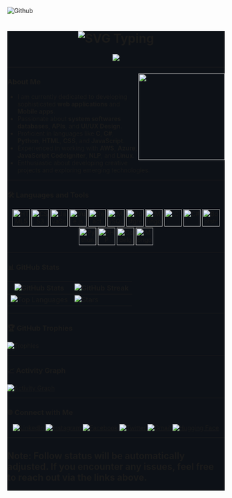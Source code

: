 ![Github](https://i.pinimg.com/736x/81/29/92/812992f44a2cd6e6787b8b61209abf48.jpg)
<div style="background-color: #0d1117;">


<h1 align="center">
  <picture>
    <source media="(prefers-color-scheme: light)" srcset="https://readme-typing-svg.demolab.com?font=Space+Mono&center=true&vCenter=true&size=40&duration=4000&pause=9&color=58a6ff&random=false&width=650&height=55&lines=Hello+There+!;I'm+Godfrey+Matagaro;It's+Nice+To+Meet+You+!">
    <source media="(prefers-color-scheme: dark)" srcset="https://readme-typing-svg.demolab.com?font=Space+Mono&center=true&vCenter=true&size=40&duration=4000&pause=9&color=E6EDF3&random=false&width=650&height=55&lines=Hello+There+!;I'm+Godfrey+Matagaro;It's+Nice+To+Meet+You+!">
    <img alt="SVG Typing" src="https://readme-typing-svg.demolab.com?font=Space+Mono&center=true&vCenter=true&size=40&duration=4000&pause=9&color=36BCF7FF&random=false&width=650&height=55&lines=Hey+There+!;I'm+Godfrey+Matagaro;It's+Nice+To+Meet+You+!">
  </picture>
</h1>

<p align="center">
  <img src="https://github-widgetbox.vercel.app/api/profile?username=godyracks&data=followers,repositories,stars,commits&theme=radical&title_color=red">
</p>

---

<img align="right" height="200" src="https://i.pinimg.com/736x/68/05/df/6805df5c7dce83a617d8a3f6f9a7fd1d.jpg" />

### About Me

- I am currently dedicated to developing sophisticated **web applications** and **Mobile apps**.
- Passionate about **system softwares** **databases**, **APIs**, and **UI/UX Design**.
- Proficient in languages like **C**, **C#**, **Python**, **HTML**, **CSS**, and **JavaScript**.
- Experienced in working with **AWS**, **Azure**, **JavaScript** **CodeIgniter**, **NLP**, and **Linux**.
- Enthusiastic about developing creative projects and exploring emerging technologies.

---

### 🛠 Languages and Tools
<div align="center">
  <img src="https://cdn.jsdelivr.net/gh/devicons/devicon/icons/html5/html5-original.svg" height="40" alt="HTML5" />
  <img src="https://cdn.jsdelivr.net/gh/devicons/devicon/icons/css3/css3-original.svg" height="40" alt="CSS3" />
  <img src="https://cdn.jsdelivr.net/gh/devicons/devicon/icons/javascript/javascript-original.svg" height="40" alt="JavaScript" />
  <img src="https://cdn.jsdelivr.net/gh/devicons/devicon/icons/vuejs/vuejs-original.svg" height="40" alt="Vue.js" />
  <img src="https://cdn.jsdelivr.net/gh/devicons/devicon/icons/react/react-original.svg" height="40" alt="React Native" />
  <img src="https://cdn.jsdelivr.net/gh/devicons/devicon/icons/mysql/mysql-original.svg" height="40" alt="MySQL" />
  <img src="https://cdn.jsdelivr.net/gh/devicons/devicon/icons/postgresql/postgresql-original.svg" height="40" alt="PostgreSQL" />
  <img src="https://cdn.jsdelivr.net/gh/devicons/devicon/icons/mongodb/mongodb-original.svg" height="40" alt="MongoDB" />
  <img src="https://cdn.jsdelivr.net/gh/devicons/devicon/icons/c/c-original.svg" height="40" alt="C" />
  <img src="https://cdn.jsdelivr.net/gh/devicons/devicon/icons/csharp/csharp-original.svg" height="40" alt="C#" />
  <img src="https://cdn.jsdelivr.net/gh/devicons/devicon/icons/bootstrap/bootstrap-original.svg" height="40" alt="Bootstrap" />
  <img src="https://cdn.jsdelivr.net/gh/devicons/devicon/icons/python/python-original.svg" height="40" alt="Python" />
  <img src="https://cdn.jsdelivr.net/gh/devicons/devicon/icons/php/php-original.svg" height="40" alt="PHP" />
  <img src="https://cdn.jsdelivr.net/gh/devicons/devicon/icons/codeigniter/codeigniter-plain.svg" height="40" alt="CodeIgniter" />
  <img src="https://cdn.jsdelivr.net/gh/devicons/devicon/icons/mongoose/mongoose-original.svg" height="40" alt="Mongoose" />
</div>


---

### 📊 GitHub Stats
| ![GitHub Stats](https://github-readme-stats.vercel.app/api?username=godyracks&show_icons=true&theme=radical) | ![GitHub Streak](https://github-readme-streak-stats.herokuapp.com/?user=godyracks&theme=radical) |
| --- | --- |
| ![Top Languages](https://github-readme-stats.vercel.app/api/top-langs/?username=godyracks&langs_count=8&theme=radical&layout=compact) | ![Stars](http://github-profile-summary-cards.vercel.app/api/cards/productive-time?username=godyracks&theme=radical&utcOffset=5.45) |

---

### 🏆 GitHub Trophies
![Trophies](https://github-profile-trophy.vercel.app/?username=godyracks&theme=radical&no-frame=false&no-bg=true&margin-w=5)

---

### 📈 Activity Graph
[![Activity Graph](https://github-readme-activity-graph.vercel.app/graph?username=godyracks&bg_color=0D1117&color=7F3FBF&line=7F3FBF&point=7F3FBF&area_color=FFFFFF&title_color=FFFFFF&area=true&border_color=7F3FBF)](https://github.com/godyracks)

---

### 🌐 Connect with Me
<div align="center">
  <a href="https://www.linkedin.com/in/godfrey-onyinkwa-93712827a/" target="_blank">
    <img src="https://img.shields.io/badge/LinkedIn-0077B5?style=for-the-badge&logo=linkedin&logoColor=white" alt="LinkedIn">
  </a>
  <a href="https://www.instagram.com/godyracks/" target="_blank">
    <img src="https://img.shields.io/badge/Instagram-E4405F?style=for-the-badge&logo=instagram&logoColor=white" alt="Instagram">
  </a>
  <a href="https://www.facebook.com/godyracks" target="_blank">
    <img src="https://img.shields.io/badge/Facebook-1877F2?style=for-the-badge&logo=facebook&logoColor=white" alt="Facebook">
  </a>
  <a href="https://twitter.com/godyracks/" target="_blank">
    <img src="https://img.shields.io/badge/Twitter-1DA1F2?style=for-the-badge&logo=twitter&logoColor=white" alt="Twitter">
  </a>
  <a href="mailto:godyracks@gmail.com" target="_blank">
    <img src="https://img.shields.io/badge/Gmail-D14836?style=for-the-badge&logo=gmail&logoColor=white" alt="Gmail">
  </a>
  <a href="https://tiktok.com/@gody.racks" target="_blank">
    <img src="https://img.shields.io/badge/Tiktok-blue?style=for-the-badge&logo=Tiktok" alt="Hugging Face">
  </a>
</div>

---

Note: Follow status will be automatically adjusted. If you encounter any issues, feel free to reach out via the links above.
---
<span style="font-size:0px;">[Credits: Prabin Panta](https://github.com/prabinpanta0/)</span>
